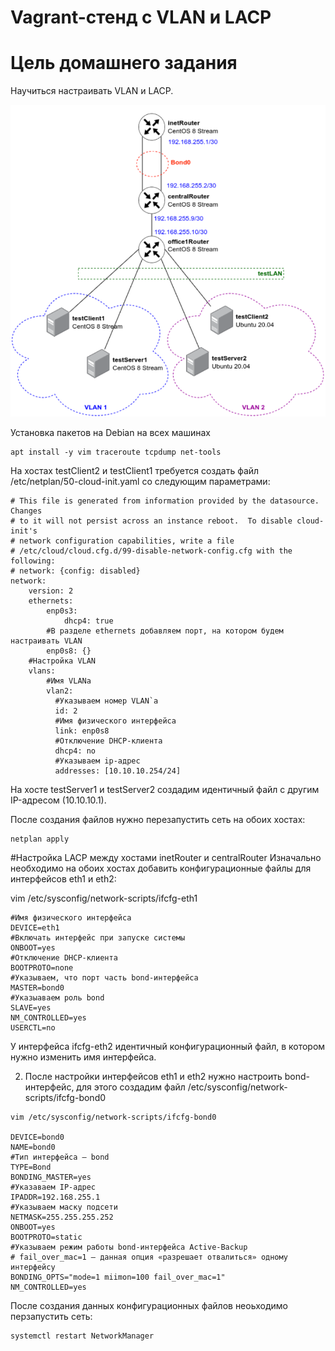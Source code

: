# Vagrant-стенд c VLAN и LACP

# Цель домашнего задания
Научиться настраивать VLAN и LACP.

![Alt text](1.png)

Установка пакетов на Debian на всех машинах

```
apt install -y vim traceroute tcpdump net-tools
```
На хостах testClient2 и testClient1 требуется создать файл /etc/netplan/50-cloud-init.yaml со следующим параметрами:
```
# This file is generated from information provided by the datasource.  Changes
# to it will not persist across an instance reboot.  To disable cloud-init's
# network configuration capabilities, write a file
# /etc/cloud/cloud.cfg.d/99-disable-network-config.cfg with the following:
# network: {config: disabled}
network:
    version: 2
    ethernets:
        enp0s3:
            dhcp4: true
        #В разделе ethernets добавляем порт, на котором будем настраивать VLAN
        enp0s8: {}
    #Настройка VLAN
    vlans:
        #Имя VLANа
        vlan2:
          #Указываем номер VLAN`а
          id: 2
          #Имя физического интерфейса
          link: enp0s8
          #Отключение DHCP-клиента
          dhcp4: no
          #Указываем ip-адрес
          addresses: [10.10.10.254/24]
```
На хосте testServer1 и testServer2 создадим идентичный файл с другим IP-адресом (10.10.10.1).

После создания файлов нужно перезапустить сеть на обоих хостах: 
```
netplan apply
```

#Настройка LACP между хостами inetRouter и centralRouter
Изначально необходимо на обоих хостах добавить конфигурационные файлы для интерфейсов eth1 и eth2:

vim /etc/sysconfig/network-scripts/ifcfg-eth1
```
#Имя физического интерфейса
DEVICE=eth1
#Включать интерфейс при запуске системы
ONBOOT=yes
#Отключение DHCP-клиента
BOOTPROTO=none
#Указываем, что порт часть bond-интерфейса
MASTER=bond0
#Указыаваем роль bond
SLAVE=yes
NM_CONTROLLED=yes
USERCTL=no
```

У интерфейса ifcfg-eth2 идентичный конфигурационный файл, в котором нужно изменить имя интерфейса. 

2) После настройки интерфейсов eth1 и eth2 нужно настроить bond-интерфейс, для этого создадим файл /etc/sysconfig/network-scripts/ifcfg-bond0
```
vim /etc/sysconfig/network-scripts/ifcfg-bond0

DEVICE=bond0
NAME=bond0
#Тип интерфейса — bond
TYPE=Bond
BONDING_MASTER=yes
#Указаваем IP-адрес 
IPADDR=192.168.255.1
#Указываем маску подсети
NETMASK=255.255.255.252
ONBOOT=yes
BOOTPROTO=static
#Указываем режим работы bond-интерфейса Active-Backup
# fail_over_mac=1 — данная опция «разрешает отвалиться» одному интерфейсу
BONDING_OPTS="mode=1 miimon=100 fail_over_mac=1"
NM_CONTROLLED=yes
```

После создания данных конфигурационных файлов неоьходимо перзапустить сеть:
```
systemctl restart NetworkManager
```

